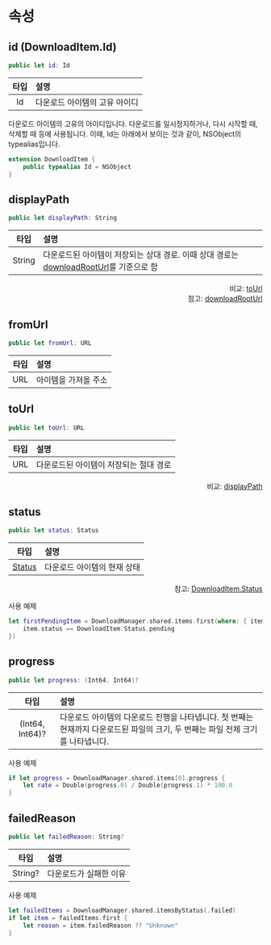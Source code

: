 # 속성

## id (DownloadItem.Id)
```swift
public let id: Id
```
|타입|설명|
|:--:|:--|
|Id|다운로드 아이템의 고유 아이디|

다운로드 아이템의 고유의 아이디입니다. 다운로드를 일시정지하거나, 다시 시작할 때, 삭제할 때 등에 사용됩니다. 이때, Id는 아래에서 보이는 것과 같이, NSObject의 typealias입니다. 

```swift
extension DownloadItem {
    public typealias Id = NSObject
}
```

## displayPath
```swift
public let displayPath: String
```
|타입|설명|
|:--:|:--|
|String|다운로드된 아이템이 저장되는 상대 경로. 이때 상대 경로는 [downloadRootUrl](../../class/download-manager/details.md#downloadrooturl)를 기준으로 함|
<div align="right">
비교: <a href="#tourl">toUrl</a><br>
참고: <a href="../../class/download-manager/details.md#downloadrooturl">downloadRootUrl</a>
</div>

## fromUrl
```swift
public let fromUrl: URL
```
|타입|설명|
|:--:|:--|
|URL|아이템을 가져올 주소|

## toUrl
```swift
public let toUrl: URL
```
|타입|설명|
|:--:|:--|
|URL|다운로드된 아이템이 저장되는 절대 경로|
<div align="right">
비교: <a href="#displaypath">displayPath</a>
</div>

## status
```swift
public let status: Status
```
|타입|설명|
|:--:|:--|
|[Status](../../enum/download-item-status/home.md)|다운로드 아이템의 현재 상태|

<div align="right">
참고: <a href="../../enum/download-item-status/">DownloadItem.Status</a>
</div>

사용 예제
```swift
let firstPendingItem = DownloadManager.shared.items.first(where: { item in
    item.status == DownloadItem.Status.pending
})
```

## progress
```swift
public let progress: (Int64, Int64)?
```
|타입|설명|
|:--:|:--|
|(Int64, Int64)?|다운로드 아이템의 다운로드 진행을 나타냅니다. 첫 번째는 현재까지 다운로드된 파일의 크기, 두 번째는 파일 전체 크기를 나타냅니다.|

사용 예제
```swift
if let progress = DownloadManager.shared.items[0].progress {
    let rate = Double(progress.0) / Double(progress.1) * 100.0
}
```

## failedReason
```swift
public let failedReason: String?
```
|타입|설명|
|:--:|:--|
|String?|다운로드가 실패한 이유|

사용 예제
```swift
let failedItems = DownloadManager.shared.itemsByStatus(.failed)
if let item = failedItems.first {
    let reason = item.failedReason ?? "Unknown"
}
```